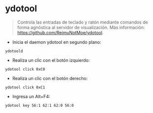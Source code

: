 # ydotool

> Controla las entradas de teclado y ratón mediante comandos de forma agnóstica al servidor de visualización.
> Más información: <https://github.com/ReimuNotMoe/ydotool>.

- Inicia el daemon ydotool en segundo plano:

`ydotoold`

- Realiza un clic con el botón izquierdo:

`ydotool click 0xC0`

- Realiza un clic con el botón derecho:

`ydotool click 0xC1`

- Ingresa un Alt+F4:

`ydotool key 56:1 62:1 62:0 56:0`
